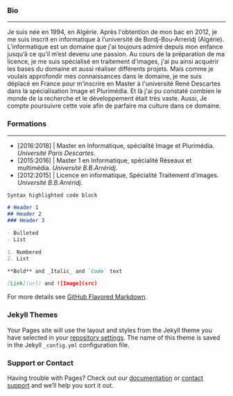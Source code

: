 ### Bio
***

Je suis née en 1994, en Algérie. Après l'obtention de mon bac en 2012, je me suis inscrit en informatique à l’université de Bordj-Bou-Arreridj (Algérie). L’informatique est un domaine que j'ai toujours admiré depuis mon enfance jusqu’à ce qu’il m’est devenu une passion. Au cours de la préparation de ma licence, je me suis spécialisé en traitement d'images, j'ai pu ainsi acquérir les bases du domaine et aussi réaliser différents projets. Mais comme je voulais approfondir mes connaissances dans le domaine, je me suis déplacé en France pour m’inscrire en Master à l'université René Descartes dans la spécialisation Image et Plurimédia. Et là j'ai pu constaté combien le monde de la recherche et le développement était très vaste. Aussi, Je compte poursuivre cette voie afin de parfaire ma culture dans ce domaine.

### Formations
***

 - [2016:2018]  | Master en Informatique, spécialité Image et Plurimédia.  _Université Paris Descartes_.   
 - [2015:2016]  | Master 1 en Informatique, spécialité Réseaux et multimédia.  _Université B.B.Arréridj_.   
 - [2012:2015]  | Licence en informatique, Spécialité Traitement d’images.  _Université B.B.Arréridj_.   
  
```markdown
Syntax highlighted code block

# Header 1
## Header 2
### Header 3

- Bulleted
- List

1. Numbered
2. List

**Bold** and _Italic_ and `Code` text

[Link](url) and ![Image](src)
```

For more details see [GitHub Flavored Markdown](https://guides.github.com/features/mastering-markdown/).

### Jekyll Themes

Your Pages site will use the layout and styles from the Jekyll theme you have selected in your [repository settings](https://github.com/TMed34/TMed34.github.io/settings). The name of this theme is saved in the Jekyll `_config.yml` configuration file.

### Support or Contact

Having trouble with Pages? Check out our [documentation](https://help.github.com/categories/github-pages-basics/) or [contact support](https://github.com/contact) and we’ll help you sort it out.
